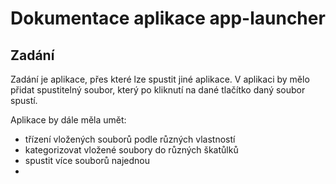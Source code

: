 # Dokumentace aplikace app-launcher

## Zadání

Zadání je aplikace, přes které lze spustit jiné aplikace. V aplikaci by mělo přidat spustitelný soubor, který po kliknutí na dané tlačítko daný soubor spustí.

Aplikace by dále měla umět:

- třízení vložených souborů podle různých vlastností
- kategorizovat vložené soubory do různých škatůlků
- spustit více souborů najednou
- 
